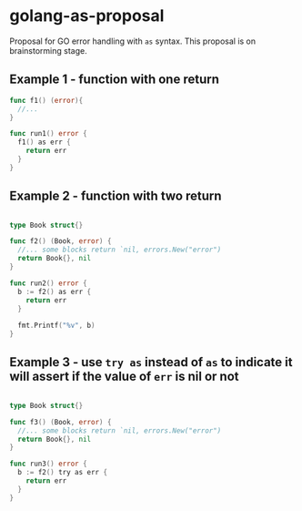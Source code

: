 # golang-as-proposal
Proposal for GO error handling with `as` syntax. This proposal is on brainstorming stage.

## Example 1 - function with one return

```go
func f1() (error){
  //...
}

func run1() error {
  f1() as err {
    return err
  }
}
```

## Example 2 - function with two return
```go

type Book struct{}

func f2() (Book, error) {
  //... some blocks return `nil, errors.New("error")
  return Book{}, nil
}

func run2() error {
  b := f2() as err {
    return err
  }
  
  fmt.Printf("%v", b)
}
```

## Example 3 - use `try as` instead of `as` to indicate it will assert if the value of `err` is nil or not
```go

type Book struct{}

func f3() (Book, error) {
  //... some blocks return `nil, errors.New("error")
  return Book{}, nil
}

func run3() error {
  b := f2() try as err {
    return err
  }
}
```
